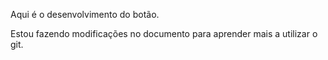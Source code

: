 Aqui é o desenvolvimento do botão.

Estou fazendo modificações no documento para aprender mais a utilizar o git.